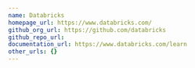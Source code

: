 ```yaml
---
name: Databricks
homepage_url: https://www.databricks.com/
github_org_url: https://github.com/databricks
github_repo_url:
documentation_url: https://www.databricks.com/learn
other_urls: {}
---
```

